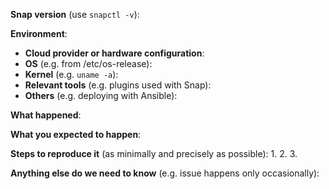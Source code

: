 <!--
Thanks for filing an issue! Before hitting the button, give this a read.

If you are reporting a new issue, make sure that we do not have any duplicates already open. You can ensure this by searching the issue list for this repository. If there is a duplicate, please close your issue and add a comment to the existing issue instead.

If you suspect your issue is a bug, please add as much context as you can using the template below. If it is not a bug, remove any sections you don't need and explain how we can help.

As a basic rule, if you cannot provide enough information to continue addressing the issue within 7 days, a maintainer will close it. We will, however, reopen it if you later provide the information. Thanks again.
-->

**Snap version** (use `snapctl -v`):

**Environment**:
- **Cloud provider or hardware configuration**:
- **OS** (e.g. from /etc/os-release):
- **Kernel** (e.g. `uname -a`):
- **Relevant tools** (e.g. plugins used with Snap):
- **Others** (e.g. deploying with Ansible):


**What happened**:


**What you expected to happen**:


**Steps to reproduce it** (as minimally and precisely as possible):
1.
2.
3.


**Anything else do we need to know** (e.g. issue happens only occasionally):
